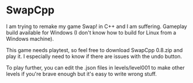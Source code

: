# SwapCpp
I am trying to remake my game Swap! in C++ and I am suffering. Gameplay build available for Windows (I don't know how to build for Linux from a Windows machine).

This game needs playtest, so feel free to download SwapCpp 0.8.zip and play it. I especially need to know if there are issues with the undo button.

To play further, you can edit the .json files in levels/level001 to make other levels if you're brave enough but it's easy to write wrong stuff.
